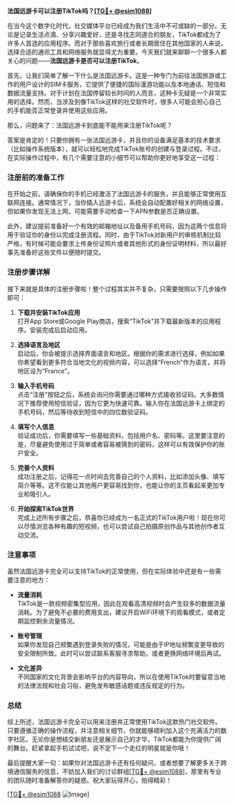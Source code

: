 **法国远游卡可以注册TikTok吗？[[TG💪+ @esim1088](https://t.me/s/esim1088)]**

在当今这个数字化时代，社交媒体平台已经成为我们生活中不可或缺的一部分。无论是记录生活点滴、分享兴趣爱好，还是寻找志同道合的朋友，TikTok都成为了许多人首选的应用程序。而对于那些喜欢旅行或者长期居住在其他国家的人来说，选择合适的通讯工具和网络服务就显得尤为重要。今天我们就来聊聊一个很多人都关心的问题——**法国远游卡是否可以注册TikTok**。

首先，让我们简单了解一下什么是法国远游卡。这是一种专门为前往法国旅游或工作的用户设计的SIM卡服务，它提供了便捷的国际漫游功能以及本地通话、短信和数据流量支持。对于计划在法国停留较长时间的人而言，这种卡无疑是一个非常实用的选择。然而，当涉及到像TikTok这样的社交软件时，很多人可能会担心自己的手机能否正常登录并使用这些应用。

那么，问题来了：法国远游卡到底能不能用来注册TikTok呢？

答案是肯定的！只要你拥有一张法国远游卡，并且你的设备满足基本的技术要求（比如操作系统版本），就可以轻松地完成TikTok账号的创建与登录过程。不过，在实际操作过程中，有几个需要注意的小细节可以帮助你更好地享受这一过程：

### 注册前的准备工作

在开始之前，请确保你的手机已经激活了法国远游卡的服务，并且能够正常使用互联网连接。通常情况下，当你插入远游卡后，系统会自动配置好相关的网络设置，但如果你发现无法上网，可能需要手动检查一下APN参数是否正确设置。

此外，建议提前准备好一个有效的邮箱地址以及备用手机号码，因为这两个信息将用于验证你的身份以完成注册流程。同时，由于TikTok对新用户的审核机制比较严格，有时候可能会要求上传身份证照片或者其他形式的身份证明材料，所以最好事先准备好这些文件以便随时提交。

### 注册步骤详解

接下来就是具体的注册步骤啦！整个过程其实并不复杂，只需要按照以下几步操作即可：

1. **下载并安装TikTok应用**  
   打开App Store或Google Play商店，搜索“TikTok”并下载最新版本的应用程序。安装完成后启动应用。

2. **选择语言及地区**  
   启动后，你会被提示选择界面语言和地区。根据你的需求进行选择，例如如果你希望看到更多符合当地文化的视频内容，可以选择“French”作为语言，并将地区设为“France”。

3. **输入手机号码**  
   点击“注册”按钮之后，系统会询问你需要通过哪种方式接收验证码。大多数情况下推荐使用短信验证，因为它更为快速可靠。输入你在法国远游卡上绑定的手机号码，然后等待收到短信中的四位数验证码。

4. **填写个人信息**  
   验证成功后，你需要填写一些基础资料，包括用户名、密码等。这里要注意的是，尽量避免使用过于简单或者容易被猜到的密码，这样可以有效保护你的账户安全。

5. **完善个人资料**  
   成功注册之后，记得花一点时间去完善自己的个人资料，比如添加头像、填写简介等等。这不仅能让其他用户更容易找到你，也能让你的主页看起来更加专业和吸引人。

6. **开始探索TikTok世界**  
   完成上述所有步骤之后，恭喜你已经成为一名正式的TikTok用户啦！现在你可以尽情浏览各种有趣的短视频，也可以尝试自己拍摄原创作品与其他创作者互动交流。

### 注意事项

虽然法国远游卡完全可以支持TikTok的正常使用，但在实际体验中还是有一些需要注意的地方：

- **流量消耗**  
  TikTok是一款视频密集型应用，因此在观看高清视频时会产生较多的数据流量消耗。为了避免不必要的费用支出，建议开启WiFi环境下的观看模式，或者定期监控剩余流量情况。

- **账号管理**  
  如果你发现自己频繁遇到登录失败的情况，可能是由于IP地址频繁变更导致的安全限制所致。此时可以尝试联系客服寻求帮助，或者更换网络环境后再试。

- **文化差异**  
  不同国家的文化背景会影响平台的内容导向，所以在使用TikTok时要留意当地的法律法规和社会习俗，避免发布敏感话题或违反规定的行为。

### 总结

综上所述，法国远游卡完全可以用来注册并正常使用TikTok这款热门社交软件。只要遵循正确的操作流程，并注意相关细节，你就能够顺利加入这个充满活力的数字社区。无论你是想结交新朋友还是展示自己的才华，TikTok都能为你提供广阔的舞台。赶紧拿起手机试试吧，说不定下一个走红的明星就是你哦！

最后提醒大家一句：如果你对法国远游卡还有任何疑问，或者想要了解更多关于跨境通信服务的信息，不妨加入我们的讨论群组[[TG💪+ @esim1088](https://t.me/s/esim1088)]，那里有专业的团队随时准备解答你的疑惑。祝大家玩得开心，拍得精彩！

[[TG💪+ @esim1088](https://t.me/s/esim1088) ![Image](https://i.postimg.cc/4NQfJmqS/Snipaste-2025-05-13-00-14-12.png)]